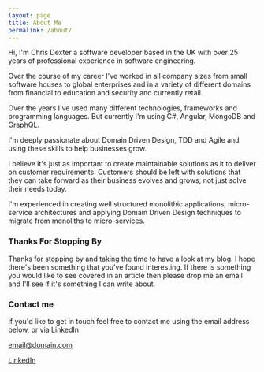 ```yaml
---
layout: page
title: About Me
permalink: /about/
---
```

Hi, I'm Chris Dexter a software developer based in the UK with over 25 years of professional experience in software engineering. 

Over the course of my career I've worked in all company sizes from small software houses to global enterprises and in a variety of different domains from financial to education and security and currently retail.

Over the years I've used many different technologies, frameworks and programming languages. But currently I'm using C#, Angular, MongoDB and GraphQL.

I'm deeply passionate about Domain Driven Design, TDD and Agile and using these skills to help businesses grow.

I believe it's just as important to create maintainable solutions as it to deliver on customer requirements. Customers should be left with solutions that they can take forward as their business evolves and grows, not just solve their needs today.

I'm experienced in creating well structured monolithic applications, micro-service architectures and applying Domain Driven Design techniques to migrate from monoliths to micro-services.

### Thanks For Stopping By

Thanks for stopping by and taking the time to have a look at my blog. I hope there's been something that you've found interesting.
If there is something you would like to see covered in an article then please drop me an email and I'll see if it's something I can write about.

### Contact me
If you'd like to get in touch feel free to contact me using the email address below, or via LinkedIn 

[email@domain.com](mailto:email@domain.com)

[LinkedIn](https://www.linkedin.com/in/chris-dexter/)
